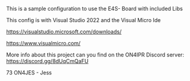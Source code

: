 This is a sample configuration to use the E4S- Board with included Libs

This config is with Visual Studio 2022 and the Visual Micro Ide

https://visualstudio.microsoft.com/downloads/

https://www.visualmicro.com/

More info about this project can you find on the ON4IPR Discord server:
https://discord.gg/8dUqCmQaFU

73 ON4JES - Jess
